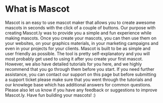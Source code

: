 What is Mascot
======
Mascot is an easy to use mascot maker that allows you to create awesome mascots in seconds with the click of a couple of buttons. Our purpose with creating Mascot.ly was to provide you a simple and fun experience while making mascots. Once you create your mascots, you can then use them on your websites, on your graphics materials, in your marketing campaigns and even in your projects for your clients.
Mascot is built to be as simple and user friendly as possible. The tool is pretty self-explanatory and you will most probably get used to using it after you create your first mascot. However, we also have detailed tutorials for you here, and we highly recommend that you go through them before you start.
If you need further assistance, you can contact our support on this page but before submitting a support ticket please make sure that you went through the tutorials and our knowlege base which has additional answers for common questions. Please also let us know if you have any feedback or suggestions to improve Mascot.ly.
Have fun building your mascots! :)
